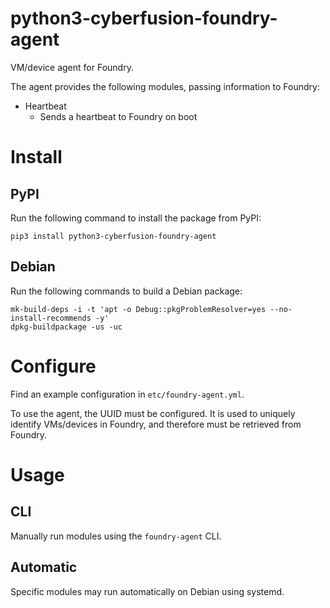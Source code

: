 # python3-cyberfusion-foundry-agent

VM/device agent for Foundry.

The agent provides the following modules, passing information to Foundry:

* Heartbeat
    * Sends a heartbeat to Foundry on boot

# Install

## PyPI

Run the following command to install the package from PyPI:

    pip3 install python3-cyberfusion-foundry-agent

## Debian

Run the following commands to build a Debian package:

    mk-build-deps -i -t 'apt -o Debug::pkgProblemResolver=yes --no-install-recommends -y'
    dpkg-buildpackage -us -uc

# Configure

Find an example configuration in `etc/foundry-agent.yml`.

To use the agent, the UUID must be configured.
It is used to uniquely identify VMs/devices in Foundry, and therefore must be retrieved from Foundry.

# Usage

## CLI

Manually run modules using the `foundry-agent` CLI.

## Automatic

Specific modules may run automatically on Debian using systemd.
